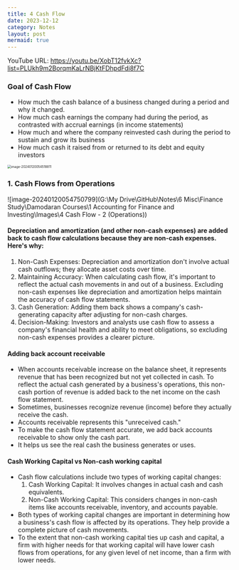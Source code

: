```yaml
---
title: 4 Cash Flow
date: 2023-12-12
category: Notes
layout: post
mermaid: true
---
```


YouTube URL: https://youtu.be/XobT12fvkXc?list=PLUkh9m2BorqmKaLrNBjKtFDhpdFdi8f7C



### Goal of Cash Flow

* How much the cash balance of a business changed during a period and why it changed. 
* How much cash earnings the company had during the period, as contrasted with accrual earnings (in income statements)
* How much and where the company reinvested cash during the period to sustain and grow its business
* How much cash it raised from or returned to its debt and equity investors


<img src="G:\My Drive\GitHub\Notes\6 Misc\Finance Study\Damodaran Courses\1 Accounting for Finance and Investing\Images\4 Cash Flow - 1" alt="image-20240120054518811" style="zoom:50%;" />

### 1. Cash Flows from Operations

![image-20240120054750799](G:\My Drive\GitHub\Notes\6 Misc\Finance Study\Damodaran Courses\1 Accounting for Finance and Investing\Images\4 Cash Flow - 2 (Operations))



#### Depreciation and amortization (and other non-cash expenses) are added back to cash flow calculations because they are non-cash expenses. Here's why:

1. Non-Cash Expenses: Depreciation and amortization don't involve actual cash outflows; they allocate asset costs over time.
2. Maintaining Accuracy: When calculating cash flow, it's important to  reflect the actual cash movements in and out of a business. Excluding  non-cash expenses like depreciation and amortization helps maintain the  accuracy of cash flow statements.
3. Cash Generation: Adding them back shows a company's cash-generating capacity after adjusting for non-cash charges.
4. Decision-Making: Investors and analysts use cash flow to assess a company's financial health and ability to meet obligations, so excluding non-cash expenses provides a clearer picture.



#### Adding back account receivable

* When accounts receivable increase on the balance sheet, it  represents revenue that has been recognized but not yet collected in  cash. To reflect the actual cash generated by a business's operations,  this non-cash portion of revenue is added back to the net income on the  cash flow statement.
* Sometimes, businesses recognize revenue (income) before they actually receive the cash.
* Accounts receivable represents this "unreceived cash."
* To make the cash flow statement accurate, we add back accounts receivable to show only the cash part.
* It helps us see the real cash the business generates or uses.



#### Cash Working Capital vs Non-cash working capital

* Cash flow calculations include two types of working capital changes:
  1. Cash Working Capital: It involves changes in actual cash and cash equivalents.
  2. Non-Cash Working Capital: This considers changes in non-cash items like accounts receivable, inventory, and accounts payable.
* Both types of working capital changes are important in determining how a business's cash flow is affected by its operations. They help provide a complete picture of cash movements.
* To the extent that non-cash working capital ties up cash and capital, a firm with higher needs for that working capital will have lower cash flows from operations, for any given level of net income, than a firm with lower needs.

